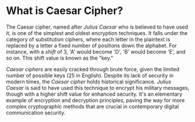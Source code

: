 # What is Caesar Cipher?

The Caesar cipher, named after _Julius Caesar_ who is believed to have used it, is one of the simplest and oldest encryption techniques. It falls under the category of substitution ciphers, where each letter in the plaintext is replaced by a letter a fixed number of positions down the alphabet. For instance, with a _shift_ of 3, 'A' would become 'D', 'B' would become 'E', and so on. This shift value is known as the "key."

_Caesar ciphers_ are easily cracked through brute force, given the limited number of possible keys (25 in English). Despite its lack of security in modern times, the _Caesar cipher_ holds historical significance. _Julius Caesar_ is said to have used this technique to encrypt his military messages, though with a higher shift value for enhanced security. It's an elementary example of encryption and decryption principles, paving the way for more complex cryptographic methods that are crucial in contemporary digital communication security.
